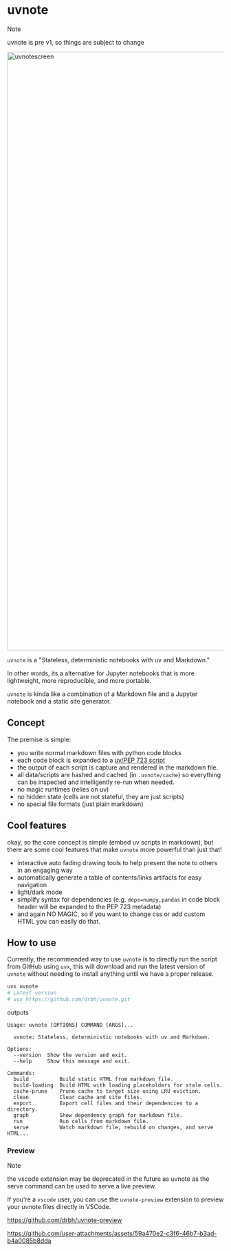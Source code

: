 # uvnote

> [!NOTE]
> uvnote is pre v1, so things are subject to change

<img width="2164" height="1392" alt="uvnotescreen" src="https://github.com/user-attachments/assets/5571a2a0-d849-4078-8395-436943d93082" />


`uvnote` is a "Stateless, deterministic notebooks with uv and Markdown."

In other words, its a alternative for Jupyter notebooks that is more lightweight, more reproducible, and more portable.

`uvnote` is kinda like a combination of a Markdown file and a Jupyter notebook and a static site generator.

## Concept

The premise is simple:

- you write normal markdown files with python code blocks
- each code block is expanded to a [uv/PEP 723 script](https://docs.astral.sh/uv/guides/scripts/#running-scripts)
- the output of each script is capture and rendered in the markdown file.
- all data/scripts are hashed and cached (in `.uvnote/cache`) so everything can be inspected and intelligently re-run when needed.
- no magic runtimes (relies on uv)
- no hidden state (cells are not stateful, they are just scripts)
- no special file formats (just plain markdown)

## Cool features

okay, so the core concept is simple (embed uv scripts in markdown), but there are some cool features that make `uvnote` more powerful than just that!

- interactive auto fading drawing tools to help present the note to others in an engaging way
- automatically generate a table of contents/links artifacts for easy navigation
- light/dark mode
- simplify syntax for dependencies (e.g. `deps=numpy,pandas` in code block header will be expanded to the PEP 723 metadata)
- and again NO MAGIC, so if you want to change css or add custom HTML you can easily do that.

## How to use

Currently, the recommended way to use `uvnote` is to directly run the script from GitHub using `uvx`, this will download and run the latest version of `uvnote` without needing to install anything until we have a proper release.

```bash
uvx uvnote
# Latest version
# uvx https://github.com/drbh/uvnote.git
```

outputs

```text
Usage: uvnote [OPTIONS] COMMAND [ARGS]...

  uvnote: Stateless, deterministic notebooks with uv and Markdown.

Options:
  --version  Show the version and exit.
  --help     Show this message and exit.

Commands:
  build          Build static HTML from markdown file.
  build-loading  Build HTML with loading placeholders for stale cells.
  cache-prune    Prune cache to target size using LRU eviction.
  clean          Clear cache and site files.
  export         Export cell files and their dependencies to a directory.
  graph          Show dependency graph for markdown file.
  run            Run cells from markdown file.
  serve          Watch markdown file, rebuild on changes, and serve HTML...
```

### Preview

> [!NOTE]
> the vscode extension may be deprecated in the future as uvnote as the serve command can be used to serve a live preview.

If you're a `vscode` user, you can use the `uvnote-preview` extension to preview your uvnote files directly in VSCode.

https://github.com/drbh/uvnote-preview


https://github.com/user-attachments/assets/59a470e2-c3f6-46b7-b3ad-b4a0085b8dda


